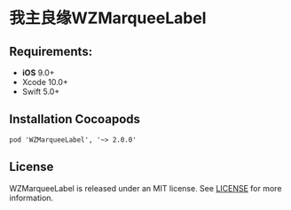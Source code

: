 # 我主良缘WZMarqueeLabel

## Requirements:
- **iOS** 9.0+
- Xcode 10.0+
- Swift 5.0+ 


## Installation Cocoapods
<pre><code class="ruby language-ruby">pod 'WZMarqueeLabel', '~> 2.0.0'</code></pre>


## License
WZMarqueeLabel is released under an MIT license. See [LICENSE](LICENSE) for more information.


